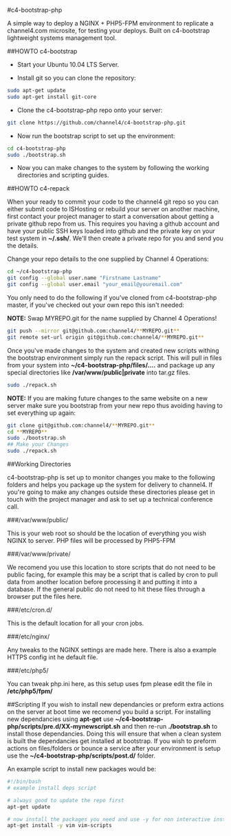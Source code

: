 #c4-bootstrap-php

A simple way to deploy a NGINX + PHP5-FPM environment to replicate a channel4.com microsite, for testing your deploys. Built on c4-bootstrap lightweight systems management tool.

##HOWTO c4-bootstrap

* Start your Ubuntu 10.04 LTS Server.

* Install git so you can clone the repository:

```bash
sudo apt-get update
sudo apt-get install git-core
```

* Clone the c4-bootstrap-php repo onto your server:

```bash
git clone https://github.com/channel4/c4-bootstrap-php.git
```

* Now run the bootstrap script to set up the environment:

```bash
cd c4-bootstrap-php
sudo ./bootstrap.sh
```

* Now you can make changes to the system by following the working directories and scripting guides.

##HOWTO c4-repack

When your ready to commit your code to the channel4 git repo so you can either submit code to ISHosting or rebuild your server on another machine, first contact your project manager to start a conversation about getting a private github repo from us. This requires you having a github account and have your public SSH keys loaded into github and the private key on your test system in **~/.ssh/**. We'll then create a private repo for you and send you the details.

Change your repo details to the one supplied by Channel 4 Operations:

```bash
cd ~/c4-bootstrap-php
git config --global user.name "Firstname Lastname"
git config --global user.email "your_email@youremail.com"
```
You only need to do the following if you've cloned from c4-bootstrap-php master, if you've checked out your own repo this isn't needed:

**NOTE:** Swap MYREPO.git for the name supplied by Channel 4 Operations!

```bash
git push --mirror git@github.com:channel4/**MYREPO.git**
git remote set-url origin git@github.com:channel4/**MYREPO.git**
```

Once you've made changes to the system and created new scripts withing the bootstrap environment simply run the repack script. This will pull in files from your system into **~/c4-bootstrap-php/files/....** and package up any special directories like **/var/www/public|private** into tar.gz files.

```bash
sudo ./repack.sh
```

**NOTE:** If you are making future changes to the same website on a new server make sure you bootstrap from your new repo thus avoiding having to set everything up again:

```bash
git clone git@github.com:channel4/**MYREPO.git**
cd **MYREPO**
sudo ./bootstrap.sh
## Make your Changes
sudo ./repack.sh
```

##Working Directories

c4-bootstrap-php is set up to monitor changes you make to the following folders and helps you package up the system for delivery to channel4. If you're going to make any changes outside these directories please get in touch with the project manager and ask to set up a technical conference call.

###/var/www/public/

This is your web root so should be the location of everything you wish NGINX to server. PHP files will be processed by PHP5-FPM

###/var/www/private/

We recomend you use this location to store scripts that do not need to be public facing, for example this may be a script that is called by cron to pull data from another location before processing it and putting it into a database. If the general public do not need to hit these files through a browser put the files here.

###/etc/cron.d/

This is the default location for all your cron jobs.

###/etc/nginx/

Any tweaks to the NGINX settings are made here. There is also a example HTTPS config int he default file.

###/etc/php5/

You can tweak php.ini here, as this setup uses fpm please edit the file in **/etc/php5/fpm/**

##Scripting
If you wish to install new dependancies or preform extra actions on the server at boot time we recomend you build a script. For installing new dependancies using **apt-get** use **~/c4-bootstrap-php/scripts/pre.d/XX-mynewscript.sh** and then re-run **./bootstrap.sh** to install those dependancies. Doing this will ensure that when a clean system is built the dependancies get installed at bootstrap. If you wish to preform actions on files/folders or bounce a service after your environment is setup use the **~/c4-bootstrap-php/scripts/post.d/** folder.

An example script to install new packages would be:

```bash
#!/bin/bash
# example install deps script

# always good to update the repo first
apt-get update

# now install the packages you need and use -y for non interactive install
apt-get install -y vim vim-scripts

```
